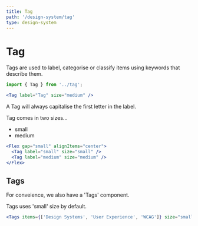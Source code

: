 ```yaml
---
title: Tag
path: '/design-system/tag'
type: design-system
---
```


# Tag

Tags are used to label, categorise or classify items using keywords that describe them.

```jsx
import { Tag } from '../tag';
```

```jsx live
<Tag label="Tag" size="medium" />
```

A Tag will always capitalise the first letter in the label.

Tag comes in two sizes...

- small
- medium

```jsx live
<Flex gap="small" alignItems="center">
  <Tag label="small" size="small" />
  <Tag label="medium" size="medium" />
</Flex>
```

## Tags

For conveience, we also have a 'Tags' component.

Tags uses 'small' size by default.

```jsx live
<Tags items={['Design Systems', 'User Experience', 'WCAG']} size="small" />
```
